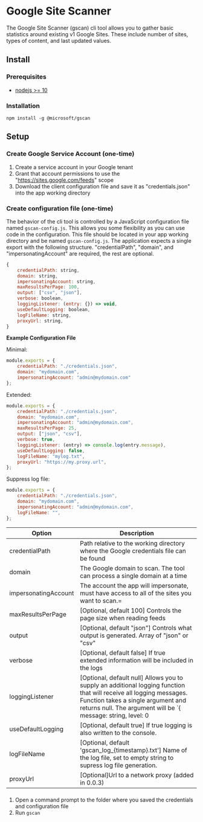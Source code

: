 # Google Site Scanner

The Google Site Scanner (gscan) cli tool allows you to gather basic statistics around existing v1 Google Sites. These include number of sites, types of content, and last updated values.

## Install

### Prerequisites

- [nodejs >= 10](https://nodejs.org)

### Installation

`npm install -g @microsoft/gscan`

## Setup

### Create Google Service Account (one-time)

1. Create a service account in your Google tenant
2. Grant that account permissions to use the "https://sites.google.com/feeds" scope
3. Download the client configuration file and save it as "credentials.json" into the app working directory

### Create configuration file (one-time)

The behavior of the cli tool is controlled by a JavaScript configuration file named `gscan-config.js`. This allows you some flexibility as you can use code in the configuration. This file should be located in your app working directory and be named `gscan-config.js`. The application expects a single export with the following structure. "credentialPath", "domain", and "impersonatingAccount" are required, the rest are optional.

```JavaScript
{
    credentialPath: string,
    domain: string,
    impersonatingAccount: string,
    maxResultsPerPage: 100,
    output: ["csv", "json"],
    verbose: boolean,
    loggingListener: (entry: {}) => void,
    useDefaultLogging: boolean,
    logFileName: string,
    proxyUrl: string,
}
```

**Example Configuration File**

Minimal:
```JavaScript
module.exports = {
    credentialPath: "./credentials.json",
    domain: "mydomain.com",
    impersonatingAccount: "admin@mydomain.com"
};
```

Extended:
```JavaScript
module.exports = {
    credentialPath: "./credentials.json",
    domain: "mydomain.com",
    impersonatingAccount: "admin@mydomain.com",
    maxResultsPerPage: 25,
    output: ["json", "csv"],
    verbose: true,
    loggingListener: (entry) => console.log(entry.message),
    useDefaultLogging: false,
    logFileName: "mylog.txt",
    proxyUrl: "https://my.proxy.url",
};
```

Suppress log file:
```JavaScript
module.exports = {
    credentialPath: "./credentials.json",
    domain: "mydomain.com",
    impersonatingAccount: "admin@mydomain.com",
    logFileName: "",
};
```

|Option|Description|
|--|--|
|credentialPath|Path relative to the working directory where the Google credentials file can be found|
|domain|The Google domain to scan. The tool can process a single domain at a time|
|impersonatingAccount|The account the app will impersonate, must have access to all of the sites you want to scan.=|
|maxResultsPerPage|[Optional, default 100] Controls the page size when reading feeds|
|output|[Optional, default "json"] Controls what output is generated. Array of "json" or "csv"|
|verbose|[Optional, default false] If true extended information will be included in the logs|
|loggingListener|[Optional, default null] Allows you to supply an additional logging function that will receive all logging messages. Function takes a single argument and returns null. The argument will be `{ message: string, level: 0|1|2|3|99, data: any }`. 0 = Verbose|
|useDefaultLogging|[Optional, default true] If true logging is also written to the console.|
|logFileName|[Optional, default 'gscan_log_{timestamp}.txt'] Name of the log file, set to empty string to supress log file generation.|
|proxyUrl|[Optional]Url to a network proxy (added in 0.0.3)|

###

1. Open a command prompt to the folder where you saved the credentials and configuration file
2. Run `gscan`
